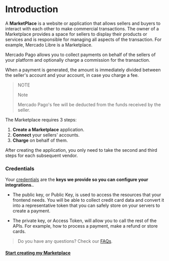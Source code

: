 # Introduction

A **MarketPlace** is a website or application that allows sellers and buyers to interact with each other to make commercial transactions. The owner of a Marketplace provides a space for sellers to display their products or services and is responsible for managing all aspects of the transaction. For example, Mercado Libre is a Marketplace.

Mercado Pago allows you to collect payments on behalf of the sellers of your platform and optionally charge a commission for the transaction.

When a payment is generated, the amount is immediately divided between the seller's account and your account, in case you charge a fee.


> NOTE
>
> Note
>
> Mercado Pago's fee will be deducted from the funds received by the seller.

The Marketplace requires 3 steps:

1. **Create a Marketplace** application.
2. **Connect** your sellers' accounts.
3. **Charge** on behalf of them.

After creating the application, you only need to take the second and third steps for each subsequent vendor.


### Credentials

Your [credentials]([FAKER][CREDENTIALS][URL]) are the **keys we provide so you can configure your integrations.**. 

* The public key, or Public Key, is used to access the resources that your frontend needs. You will be able to collect credit card data and convert it into a representative token that you can safely store on your servers to create a payment.


* The private key, or Access Token, will allow you to call the rest of the APIs. For example, how to process a payment, make a refund or store cards.

> Do you have any questions? Check our [FAQs](https://www.mercadopago[FAKER][URL][DOMAIN]/developers/en/guides/resources/faqs/credentials).


#### [Start creating my Marketplace](https://www.mercadopago[FAKER][URL][DOMAIN]/developers/en/guides/online-payments/marketplace/checkout-pro/create-marketplace)

